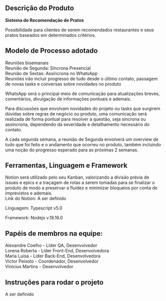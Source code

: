 Descrição do Produto
-
**Sistema de Recomendação de Pratos**

Possibilidade para clientes de serem recomendados restaurantes e seus pratos baseados em determinados critérios.


Modelo de Processo adotado
-
Reuniões bisemanais  
Reunião de Segunda: Síncrona Presencial  
Reunião de Sextas: Assíncrona no WhatsApp  
Reuniões irão incluir progresso de tudo desde o último contato,  passagem de novas tasks e conversas sobre novidades no produto

WhatsApp será o principal meio de comunicação para atualizações breves, comentários, divulgação de informações pontuais e ademais.

Para discussões que envolvam novidades do projeto ou tasks que surgirem dúvidas sobre regras de negócio ou produto, uma comunicação será realizada de forma pontual para resolver a questão, seja síncrona ou assíncrona, dependendo da severidade e detalhamento necessário do contato.

A cada segunda semana, a reunião de Segunda envolverá um overview de tudo que foi feito e o andamento que ocorreu no produto, também incluindo uma noção do progresso esperado para as próximas 2 semanas.


Ferramentas, Linguagem e Framework
-
Notion será utilizado pelo seu Kanban, valorizando a divisão prévia de issues e epics e a traçagem de rotas a serem tomadas para se finalizar o produto de modo a preservar a fluidez e minimizar bloqueios por conta de imprevistos e ademais.  
Link do Notion: A ser definido

Linguagem: Typescript v5.0

Framework: Nodejs v.18.16.0

Papéis de membros na equipe:
-
Alexandre Coelho - Líder QA, Desenvolvedor  
Lorena Roberta - Líder Front-End, Desenvolvedora  
Maria Luísa - Líder Back-End, Desenvolvedora  
Victor Peixoto - Coordenador, Desenvolvedor  
Vinícius Martins - Desenvolvedor  


Instruções para rodar o projeto
-
A ser definido
